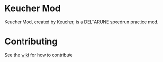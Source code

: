 # Keucher Mod

Keucher Mod, created by Keucher, is a DELTARUNE speedrun practice mod.

# Contributing

See the [wiki](https://github.com/nhaar/keucher-mod/wiki) for how to contribute 
